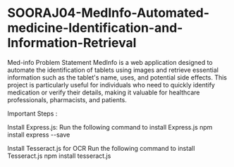 # SOORAJ04-MedInfo-Automated-medicine-Identification-and-Information-Retrieval

Med-info
Problem Statement MedInfo is a web application designed to automate the identification of tablets using images and retrieve essential information such as the tablet's name, uses, and potential side effects. This project is particularly useful for individuals who need to quickly identify medication or verify their details, making it valuable for healthcare professionals, pharmacists, and patients.

Important Steps :

Install Express.js: Run the following command to install Express.js npm install express --save

Install Tesseract.js for OCR Run the following command to install Tesseract.js npm install tesseract.js
